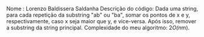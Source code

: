 Nome : Lorenzo Baldissera Saldanha
Descrição do código: Dada uma string, para cada repetição da substring "ab" ou "ba", somar os 
pontos de x e y, respectivamente, caso x seja maior que y, e vice-versa. Após isso, remover a
substring da string principal.
Complexidade do meu algoritmo: 2*O(n*m).
